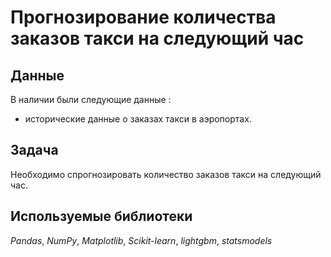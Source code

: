 # Прогнозирование количества заказов такси на следующий час


## Данные

В наличии были следующие данные :
- исторические данные о заказах такси в аэропортах. 

  
## Задача

Необходимо спрогнозировать количество заказов такси на следующий час.

## Используемые библиотеки
*Pandas*, *NumPy*, *Matplotlib*, *Scikit-learn*, *lightgbm*, *statsmodels*

